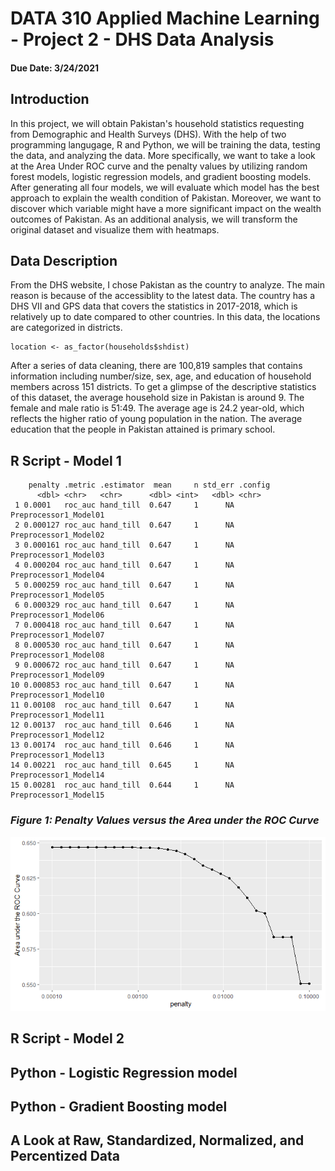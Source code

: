 # DATA 310 Applied Machine Learning - Project 2 - DHS Data Analysis 
#### Due Date: 3/24/2021

## Introduction
In this project, we will obtain Pakistan's household statistics requesting from Demographic and Health Surveys (DHS). With the help of two programming langugage, R and Python, we will be training the data, testing the data, and analyzing the data. More specifically, we want to take a look at the Area Under ROC curve and the penalty values by utilizing random forest models, logistic regression models, and gradient boosting models. After generating all four models, we will evaluate which model has the best approach to explain the wealth condition of Pakistan. Moreover, we want to discover which variable might have a more significant impact on the wealth outcomes of Pakistan. As an additional analysis, we will transform the original dataset and visualize them with heatmaps. 

## Data Description
From the DHS website, I chose Pakistan as the country to analyze. The main reason is because of the accessiblity to the latest data. The country has a DHS VII and GPS data that covers the statistics in 2017-2018, which is relatively up to date compared to other countries. In this data, the locations are categorized in districts. 
```
location <- as_factor(households$shdist)
```
After a series of data cleaning, there are 100,819 samples that contains information including number/size, sex, age, and education of household members across 151 districts. To get a glimpse of the descriptive statistics of this dataset, the average household size in Pakistan is around 9. The female and male ratio is 51:49. The average age is 24.2 year-old, which reflects the higher ratio of young population in the nation. The average education that the people in Pakistan attained is primary school.   

## R Script - Model 1 

```
    penalty .metric .estimator  mean     n std_err .config              
      <dbl> <chr>   <chr>      <dbl> <int>   <dbl> <chr>                
 1 0.0001   roc_auc hand_till  0.647     1      NA Preprocessor1_Model01
 2 0.000127 roc_auc hand_till  0.647     1      NA Preprocessor1_Model02
 3 0.000161 roc_auc hand_till  0.647     1      NA Preprocessor1_Model03
 4 0.000204 roc_auc hand_till  0.647     1      NA Preprocessor1_Model04
 5 0.000259 roc_auc hand_till  0.647     1      NA Preprocessor1_Model05
 6 0.000329 roc_auc hand_till  0.647     1      NA Preprocessor1_Model06
 7 0.000418 roc_auc hand_till  0.647     1      NA Preprocessor1_Model07
 8 0.000530 roc_auc hand_till  0.647     1      NA Preprocessor1_Model08
 9 0.000672 roc_auc hand_till  0.647     1      NA Preprocessor1_Model09
10 0.000853 roc_auc hand_till  0.647     1      NA Preprocessor1_Model10
11 0.00108  roc_auc hand_till  0.647     1      NA Preprocessor1_Model11
12 0.00137  roc_auc hand_till  0.646     1      NA Preprocessor1_Model12
13 0.00174  roc_auc hand_till  0.646     1      NA Preprocessor1_Model13
14 0.00221  roc_auc hand_till  0.645     1      NA Preprocessor1_Model14
15 0.00281  roc_auc hand_till  0.644     1      NA Preprocessor1_Model15
```

### *Figure 1: Penalty Values versus the Area under the ROC Curve*

<img src="./ROC_AUC.png" />

## R Script - Model 2


## Python - Logistic Regression model

## Python - Gradient Boosting model


## A Look at Raw, Standardized, Normalized, and Percentized Data

